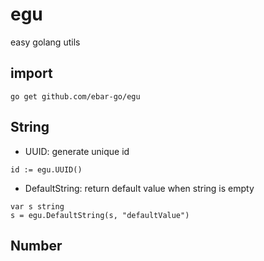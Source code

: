 # egu
easy golang utils

## import
```
go get github.com/ebar-go/egu
```
## String
- UUID: generate unique id
```
id := egu.UUID()
```

- DefaultString: return default value when string is empty
```
var s string
s = egu.DefaultString(s, "defaultValue")
```

## Number
